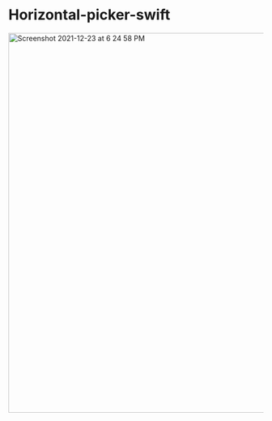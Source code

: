 # Horizontal-picker-swift


<img width="752" alt="Screenshot 2021-12-23 at 6 24 58 PM" src="https://user-images.githubusercontent.com/44155211/147243408-d3548aec-8433-4407-86cc-1f40f65627b7.png">
